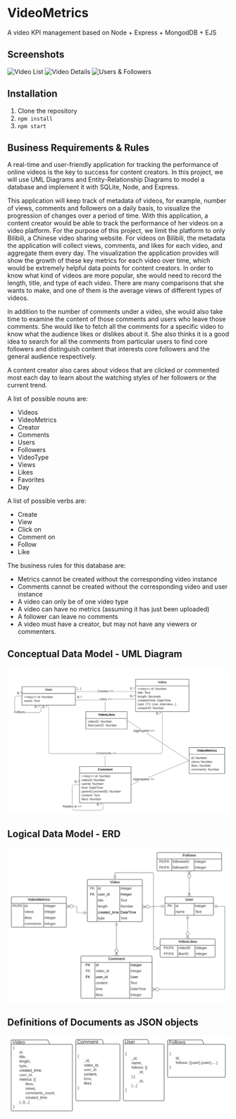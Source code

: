 # VideoMetrics

A video KPI management based on Node + Express + MongodDB + EJS

## Screenshots

![Video List](https://github.com/christinaxu128/CS5200-Project-Video-Metrics/blob/main/diagrams/Videos.png?raw=true)
![Video Details](https://github.com/christinaxu128/CS5200-Project-Video-Metrics/blob/main/diagrams/VideoDetails.png?raw=true)
![Users & Followers](https://github.com/christinaxu128/CS5200-Project-Video-Metrics/blob/main/diagrams/Users.png?raw=true)

## Installation

1. Clone the repository
2. `npm install`
3. `npm start`

## Business Requirements & Rules

A real-time and user-friendly application for tracking the performance of online videos is the key to success for content creators. In this project, we will use UML Diagrams and Entity-Relationship Diagrams to model a database and implement it with SQLite, Node, and Express.

This application will keep track of metadata of videos, for example, number of views, comments and followers on a daily basis, to visualize the progression of changes over a period of time. With this application, a content creator would be able to track the performance of her videos on a video platform. For the purpose of this project, we limit the platform to only Bilibili, a Chinese video sharing website. For videos on Bilibili, the metadata the application will collect views, comments, and likes for each video, and aggregate them every day. The visualization the application provides will show the growth of these key metrics for each video over time, which would be extremely helpful data points for content creators. In order to know what kind of videos are more popular, she would need to record the length, title, and type of each video. There are many comparisons that she wants to make, and one of them is the average views of different types of videos.

In addition to the number of comments under a video, she would also take time to examine the content of those comments and users who leave those comments. She would like to fetch all the comments for a specific video to know what the audience likes or dislikes about it. She also thinks it is a good idea to search for all the comments from particular users to find core followers and distinguish content that interests core followers and the general audience respectively.

A content creator also cares about videos that are clicked or commented most each day to learn about the watching styles of her followers or the current trend.

A list of possible nouns are:

- Videos
- VideoMetrics
- Creator
- Comments
- Users
- Followers
- VideoType
- Views
- Likes
- Favorites
- Day

A list of possible verbs are:

- Create
- View
- Click on
- Comment on
- Follow
- Like

The business rules for this database are:

- Metrics cannot be created without the corresponding video instance
- Comments cannot be created without the corresponding video and user instance
- A video can only be of one video type
- A video can have no metrics (assuming it has just been uploaded)
- A follower can leave no comments
- A video must have a creator, but may not have any viewers or commenters.

## Conceptual Data Model - UML Diagram

![UML](https://github.com/vanishima/VideoMetrics/blob/main/data-model/Video%20Metrics%20UML%20new.png?raw=true)

## Logical Data Model - ERD

![ERD](https://github.com/vanishima/VideoMetrics/blob/main/data-model/Video%20Metrics%20ERD%20Mongo%20new.png?raw=true)

## Definitions of Documents as JSON objects

![JSON](https://github.com/vanishima/VideoMetrics/blob/main/data-model/Document%20Definitions.png?raw=true)


